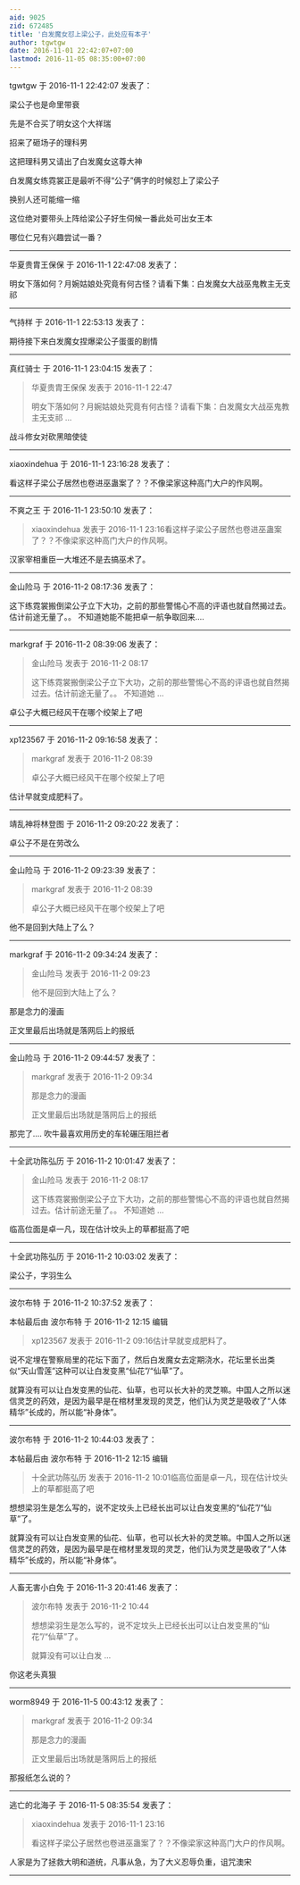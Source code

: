 ```yaml
---
aid: 9025
zid: 672485
title: '白发魔女怼上梁公子，此处应有本子'
author: tgwtgw
date: 2016-11-01 22:42:07+07:00
lastmod: 2016-11-05 08:35:00+07:00
---
```


tgwtgw 于 2016-11-1 22:42:07 发表了：

梁公子也是命里带衰

先是不合买了明女这个大祥瑞

招来了砸场子的理科男

这把理科男又请出了白发魔女这尊大神

白发魔女练霓裳正是最听不得“公子”俩字的时候怼上了梁公子

换别人还可能缩一缩

这位绝对要带头上阵给梁公子好生伺候一番此处可出女王本

哪位仁兄有兴趣尝试一番？

---------

华夏贵胄王保保 于 2016-11-1 22:47:08 发表了：

明女下落如何？月婉姑娘处究竟有何古怪？请看下集：白发魔女大战巫鬼教主无支祁

---------

气持样 于 2016-11-1 22:53:13 发表了：

期待接下来白发魔女捏爆梁公子蛋蛋的剧情

---------

真红骑士 于 2016-11-1 23:04:15 发表了：

> 华夏贵胄王保保 发表于 2016-11-1 22:47
> 
> 明女下落如何？月婉姑娘处究竟有何古怪？请看下集：白发魔女大战巫鬼教主无支祁 ...



战斗修女对砍黑暗使徒

---------

xiaoxindehua 于 2016-11-1 23:16:28 发表了：

看这样子梁公子居然也卷进巫蛊案了？？不像梁家这种高门大户的作风啊。

---------

不爽之王 于 2016-11-1 23:50:10 发表了：

> xiaoxindehua 发表于 2016-11-1 23:16看这样子梁公子居然也卷进巫蛊案了？？不像梁家这种高门大户的作风啊。



汉家宰相重臣一大堆还不是去搞巫术了。

---------

金山险马 于 2016-11-2 08:17:36 发表了：

这下练霓裳搬倒梁公子立下大功，之前的那些警惕心不高的评语也就自然揭过去。估计前途无量了。。 不知道她能不能把卓一航争取回来....

---------

markgraf 于 2016-11-2 08:39:06 发表了：

> 金山险马 发表于 2016-11-2 08:17
> 
> 这下练霓裳搬倒梁公子立下大功，之前的那些警惕心不高的评语也就自然揭过去。估计前途无量了。。 不知道她 ...



卓公子大概已经风干在哪个绞架上了吧

---------

xp123567 于 2016-11-2 09:16:58 发表了：

> markgraf 发表于 2016-11-2 08:39
> 
> 卓公子大概已经风干在哪个绞架上了吧



估计早就变成肥料了。

---------

靖乱神将林登图 于 2016-11-2 09:20:22 发表了：

卓公子不是在劳改么

---------

金山险马 于 2016-11-2 09:23:39 发表了：

> markgraf 发表于 2016-11-2 08:39
> 
> 卓公子大概已经风干在哪个绞架上了吧



他不是回到大陆上了么？

---------

markgraf 于 2016-11-2 09:34:24 发表了：

> 金山险马 发表于 2016-11-2 09:23
> 
> 他不是回到大陆上了么？



那是念力的漫画

正文里最后出场就是落网后上的报纸

---------

金山险马 于 2016-11-2 09:44:57 发表了：

> markgraf 发表于 2016-11-2 09:34
> 
> 那是念力的漫画
> 
> 正文里最后出场就是落网后上的报纸



那完了.... 吹牛最喜欢用历史的车轮碾压阻拦者

---------

十全武功陈弘历 于 2016-11-2 10:01:47 发表了：

> 金山险马 发表于 2016-11-2 08:17
> 
> 这下练霓裳搬倒梁公子立下大功，之前的那些警惕心不高的评语也就自然揭过去。估计前途无量了。。 不知道她 ...



临高位面是卓一凡，现在估计坟头上的草都挺高了吧

---------

十全武功陈弘历 于 2016-11-2 10:03:02 发表了：

梁公子，字羽生么

---------

波尔布特 于 2016-11-2 10:37:52 发表了：

本帖最后由 波尔布特 于 2016-11-2 12:15 编辑 


> 
> xp123567 发表于 2016-11-2 09:16估计早就变成肥料了。



说不定埋在警察局里的花坛下面了，然后白发魔女去定期浇水，花坛里长出类似“天山雪莲”这种可以让白发变黑“仙花”/“仙草”了。

就算没有可以让白发变黑的仙花、仙草，也可以长大补的灵芝嘛。中国人之所以迷信灵芝的药效，是因为最早是在棺材里发现的灵芝，他们认为灵芝是吸收了“人体精华”长成的，所以能“补身体”。

---------

波尔布特 于 2016-11-2 10:44:03 发表了：

本帖最后由 波尔布特 于 2016-11-2 12:15 编辑 


> 
> 十全武功陈弘历 发表于 2016-11-2 10:01临高位面是卓一凡，现在估计坟头上的草都挺高了吧



想想梁羽生是怎么写的，说不定坟头上已经长出可以让白发变黑的“仙花”/“仙草”了。

就算没有可以让白发变黑的仙花、仙草，也可以长大补的灵芝嘛。中国人之所以迷信灵芝的药效，是因为最早是在棺材里发现的灵芝，他们认为灵芝是吸收了“人体精华”长成的，所以能“补身体”。

---------

人畜无害小白免 于 2016-11-3 20:41:46 发表了：

> 波尔布特 发表于 2016-11-2 10:44
> 
> 想想梁羽生是怎么写的，说不定坟头上已经长出可以让白发变黑的“仙花”/“仙草”了。
> 
> 就算没有可以让白发 ...



你这老头真狠

---------

worm8949 于 2016-11-5 00:43:12 发表了：

> markgraf 发表于 2016-11-2 09:34
> 
> 那是念力的漫画
> 
> 正文里最后出场就是落网后上的报纸



那报纸怎么说的？

---------

逃亡的北海子 于 2016-11-5 08:35:54 发表了：

> xiaoxindehua 发表于 2016-11-1 23:16
> 
> 看这样子梁公子居然也卷进巫蛊案了？？不像梁家这种高门大户的作风啊。



人家是为了拯救大明和道统，凡事从急，为了大义忍辱负重，诅咒澳宋

---------

